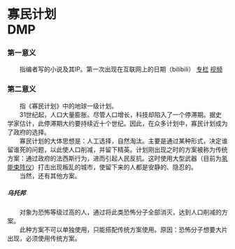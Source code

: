 # 寡民计划 <br /> DMP

### 第一意义

&emsp;&emsp;指编者写的小说及其IP。第一次出现在互联网上的日期（bilibili）
[专栏](https://www.bilibili.com/read/cv35194937)
[视频](https://www.bilibili.com/video/BV1Yr421c7dR/)

### 第二意义

&emsp;&emsp;指《寡民计划》中的地球一级计划。<br/>
&emsp;&emsp;31世纪起，人口大量膨胀。尽管人口增长，科技却陷入了一个停滞期。据史学家估计，此停滞期大约要持续近十个世纪。因此，在众多计划中，寡民计划成为了政府的选择。<br/>
&emsp;&emsp;寡民计划的大体思想是：人工选择，自然淘汰。主要是通过某种形式，决定谁留谁死的问题，以此使人口削减，并留下精英。计划刚出现之时的方案被称为传统方案：通过政府的法西斯行为，进而引起人民反抗。这时使用大型武器（目前为[氢能束阵仪](./hydrogen-machine.md)）打击出现叛乱的城市，使留下来的人都是安静的、隐忍的。<br/>
&emsp;&emsp;当然，还有其他方案。

##### 乌托邦
&emsp;&emsp;对象为恐怖等级过高的人，通过将此类恐怖分子全部消灭，达到人口削减的方案。<br/>
&emsp;&emsp;此种方案不可以单独使用，只能搭配传统方案使用。原因：恐怖分子想要大片出现，必须使用传统方案。
